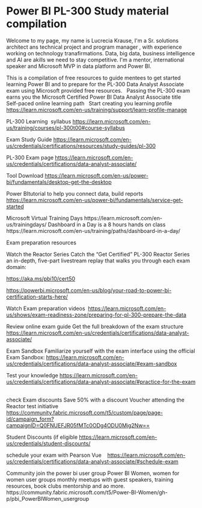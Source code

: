 # Power BI PL-300 Study material compilation
Welcome to my page, my name is Lucrecia Krause,
I'm a Sr. solutions architect ans technical project
and program manager , with experience
working on technology tranafirmations. Data,
big data, business intelligence and AI are
akills we need to stay competitive.
I'm a mentor, international speaker and Microsoft
MVP in data platform and Power BI.

This is a compilation of free resources to guide mentees
to get started learning Power BI and to prepare for the 
PL-300 Data Analyst Associate exam using Microsoft provided
free resources.
 
<cr>
Passing the PL-300 exam earns you the 
Microsoft Certified Power BI Data Analyst Associate title
 
Self-paced online learning path
 
Start creating you learning profile
https://learn.microsoft.com/en-us/training/support/learn-profile-manage
  <cr>

PL-300 Learning  syllabus
https://learn.microsoft.com/en-us/training/courses/pl-300t00#course-syllabus
  <cr>

Exam Study Guide
https://learn.microsoft.com/en-us/credentials/certifications/resources/study-guides/pl-300
  <cr>
  
PL-300 Exam page 
https://learn.microsoft.com/en-us/credentials/certifications/data-analyst-associate/
 <cr>

Tool Download
https://learn.microsoft.com/en-us/power-bi/fundamentals/desktop-get-the-desktop
<cr>

Power BItutorial to help you connect data, build reports
https://learn.microsoft.com/en-us/power-bi/fundamentals/service-get-started

<cr>
Microsoft Virtual Training Days
https://learn.microsoft.com/en-us/trainingdays/

  <cr>
Dashboard in a Day is a 8 hours hands on class
https://learn.microsoft.com/en-us/training/paths/dashboard-in-a-day/

<cr>
  
Exam preparation resources
  <cr>
    
Watch the Reactor Series
Catch the “Get Certified” PL-300 Reactor Series an in-depth, 
five-part livestream replay that walks you through each exam domain:
 <cr>
 
https://aka.ms/pbi10/cert50
 <cr>
 
https://powerbi.microsoft.com/en-us/blog/your-road-to-power-bi-certification-starts-here/
  <cr>
  
Watch Exam preparation videos 
https://learn.microsoft.com/en-us/shows/exam-readiness-zone/preparing-for-pl-300-prepare-the-data

<cr>

Review online exam guide Get the full breakdown of the exam structure
https://learn.microsoft.com/en-us/credentials/certifications/data-analyst-associate/
  <cr>

Exam Sandbox
Familiarize yourself with the exam interface using the official Exam Sandbox:
https://learn.microsoft.com/en-us/credentials/certifications/data-analyst-associate/#exam-sandbox
  <cr>

Test your knowledge
https://learn.microsoft.com/en-us/credentials/certifications/data-analyst-associate/#practice-for-the-exam
  <cr>

check Exam discounts
Save 50% with a discount Voucher attending the Reactor test initiative
https://community.fabric.microsoft.com/t5/custom/page/page-id/campaign_form?campaignID=Q0FNUEFJR05fMTc0ODg4ODU0Mjg2Nw==
 <cr>

Student Discounts (if eligible
https://learn.microsoft.com/en-us/credentials/student-discounts/
 <cr>

schedule your exam with Pearson Vue   
https://learn.microsoft.com/en-us/credentials/certifications/data-analyst-associate/#schedule-exam

<cr>
Community
join the power bi user group Power BI Women, women for women user groups
monthly meetups with guest speakers, training resources, book clubs 
mentorship and ao more.
https://community.fabric.microsoft.com/t5/Power-BI-Women/gh-p/pbi_PowerBIWomen_usergroup







